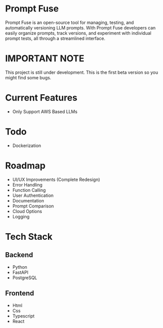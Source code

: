 # Prompt Fuse
Prompt Fuse is an open-source tool for managing, testing, and automatically versioning LLM prompts. With Prompt Fuse developers can easily organize prompts, track versions, and experiment with individual prompt tests, all through a streamlined interface.


# IMPORTANT NOTE
This project is still under development. This is the first beta version so you might find some bugs. 


# Current Features
- Only Support AWS Based LLMs


# Todo
- Dockerization

# Roadmap
- UI/UX Improvements (Complete Redesign)
- Error Handling
- Function Calling
- User Authentication
- Documentation
- Prompt Comparison
- Cloud Options
- Logging


# Tech Stack
## Backend
- Python
- FastAPI
- PostgreSQL
## Frontend
- Html
- Css
- Typescript
- React
